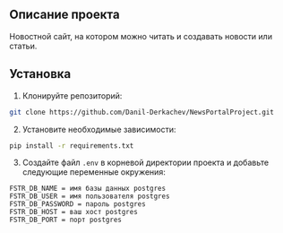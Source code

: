 ## Описание проекта

Новостной сайт, на котором можно читать и создавать новости или статьи.

## Установка

1. Клонируйте репозиторий:

```bash
git clone https://github.com/Danil-Derkachev/NewsPortalProject.git
```

2. Установите необходимые зависимости:

```bash
pip install -r requirements.txt
```

3. Создайте файл `.env` в корневой директории проекта и добавьте следующие переменные окружения:

```
FSTR_DB_NAME = имя базы данных postgres
FSTR_DB_USER = имя пользователя postgres
FSTR_DB_PASSWORD = пароль postgres
FSTR_DB_HOST = ваш хост postgres
FSTR_DB_PORT = порт postgres
```